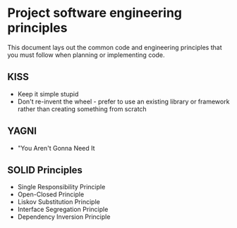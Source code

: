# Project software engineering principles
This document lays out the common code and engineering principles that you must follow when planning or implementing code.

## KISS 
- Keep it simple stupid
- Don't re-invent the wheel - prefer to use an existing library or framework rather than creating something from scratch
## YAGNI 
- "You Aren't Gonna Need It
## SOLID Principles
- Single Responsibility Principle
- Open-Closed Principle
- Liskov Substitution Principle
- Interface Segregation Principle
- Dependency Inversion Principle
